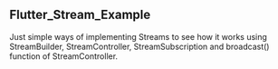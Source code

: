 ## Flutter_Stream_Example

Just simple ways of implementing Streams to see how it works using StreamBuilder, StreamController, StreamSubscription and
broadcast() function of StreamController.


